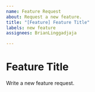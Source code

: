 ```yaml
---
name: Feature Request
about: Request a new feature.
title: "[Feature] Feature Title"
labels: new feature
assignees: BrianLinggadjaja

---
```


# Feature Title
Write a new feature request.
